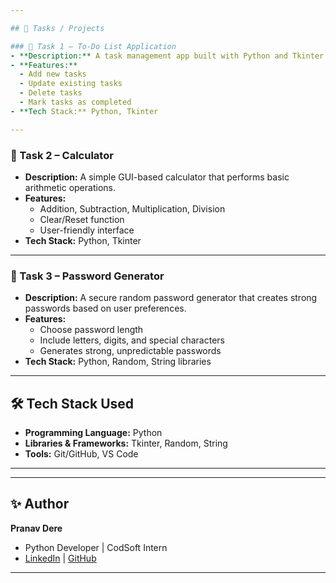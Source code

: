 ```yaml
---

## 🚀 Tasks / Projects  

### 🔹 Task 1 – To-Do List Application  
- **Description:** A task management app built with Python and Tkinter that allows users to add, update, delete, and track tasks efficiently.  
- **Features:**  
  - Add new tasks  
  - Update existing tasks  
  - Delete tasks  
  - Mark tasks as completed  
- **Tech Stack:** Python, Tkinter  

---
```


### 🔹 Task 2 – Calculator  
- **Description:** A simple GUI-based calculator that performs basic arithmetic operations.  
- **Features:**  
  - Addition, Subtraction, Multiplication, Division  
  - Clear/Reset function  
  - User-friendly interface  
- **Tech Stack:** Python, Tkinter  

---

### 🔹 Task 3 – Password Generator  
- **Description:** A secure random password generator that creates strong passwords based on user preferences.  
- **Features:**  
  - Choose password length  
  - Include letters, digits, and special characters  
  - Generates strong, unpredictable passwords  
- **Tech Stack:** Python, Random, String libraries  

---

## 🛠️ Tech Stack Used  
- **Programming Language:** Python  
- **Libraries & Frameworks:** Tkinter, Random, String  
- **Tools:** Git/GitHub, VS Code  

---
---

## ✨ Author  
**Pranav Dere**  
- Python Developer | CodSoft Intern  
- [LinkedIn](https://linkedin.com/pranavdere19) | [GitHub](https://github.com/pranavdere19/)  

---
